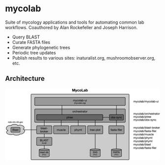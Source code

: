 # mycolab
Suite of mycology applications and tools for automating common lab workflows.
Coauthored by Alan Rockefeller and Joseph Harrison.

- Query BLAST
- Curate FASTA files
- Generate phylogenetic trees
- Periodic tree updates
- Publish results to various sites: inaturalist.org, mushroomobserver.org, etc.

## Architecture
![architecture](images/architecture.png)